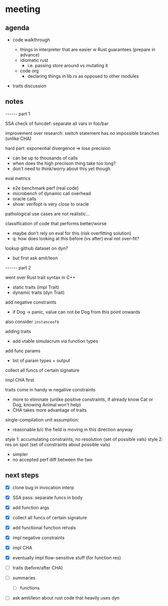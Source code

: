 # meeting

## agenda

- code walkthrough
    - things in interpreter that are easier w Rust guarantees (prepare in advance)
    - idiomatic rust
        - i.e. passing store around vs mutating it
    - code org
        - declaring things in lib.rs as opposed to other modules

- traits discussion

## notes

------ part 1

SSA check of funcdef: separate all vars in foo/bar

improvement over research: switch statement has _no_ impossible branches (unlike
CHA)

hard part: exponential divergence => lose precision
- can be up to thousands of calls
- when does the high preciison thing take too long? 
- don't need to think/worry about this yet though

eval metrics
- e2e benchmark perf (real code)
- microbench of dynamic call overhead
- oracle calls
- show: verifopt is very close to oracle

pathological use cases are not realistic...

classification of code that performs better/worse
- maybe don't rely on eval for this (risk overfitting solution)
- q: how does looking at this before (vs after) eval not over-fit?

lookup github dataset on dyn?
- but first ask amit/leon

------ part 2

went over Rust trait syntax in C++
- static traits (impl Trait)
- dynamic traits (dyn Trait)

add negative constraints
- if Dog -> panic, value can not be Dog from this point onwards

also consider `instanceof`s

adding traits
- add vtable simulacrum via function types

add func params
- list of param types + output

collect all funcs of certain signature

impl CHA first

traits come in handy w negative constraints
- more to eliminate (unlike positive constraints, if already know Cat or Dog,
  knowing Animal won't help)
- CHA takes more advantage of traits

single-compilation unit assumption: 
- reasonable b/c the field is moving in this direction anyway

style 1: accumulating constraints, no resolution (set of possible vals)
style 2: res on spot (set of constraints about possible vals)
- simpler
- no accepted perf diff between the two

## next steps

- [x] clone bug in invocation interp
- [x] SSA pass: separate funcs in body
- [x] add function args
- [x] collect all funcs of certain signature
- [x] add functional function retvals
- [x] impl negative constraints
- [x] impl CHA
- [x] eventually impl flow-sensitive stuff (for function res)
- [ ] traits (before/after CHA)
- [ ] summaries
    - [ ] functions

- [ ] ask amit/leon about rust code that heavily uses dyn

